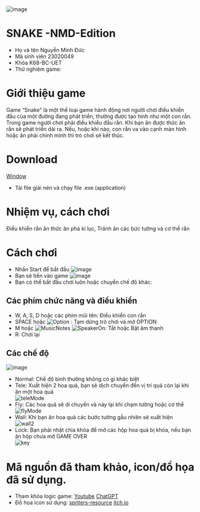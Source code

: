 ![image](https://github.com/nmd29io/BTL_LTNC/assets/85045877/8a16f071-8458-4b9f-9874-d7f79c1145cd)

#  SNAKE -NMD-Edition
- Họ và tên Nguyễn Minh Đức
- Mã sinh viên 23020049
- Khóa K68-BC-UET
- Thử nghiệm game:

# Giới thiệu game
Game “Snake” là một thể loại game hành động nơi người chơi điều khiển đầu của một đường đang phát triển, thường được tạo hình như một con rắn. Trong game người chơi phải điều khiểu đầu rắn. Khi bạn ăn được thức ăn rắn sẽ phát triển dài ra. Nếu, hoặc khi nào, con rắn va vào cạnh màn hình hoặc ăn phải chính mình thì trò chơi sẽ kết thúc.
# Download 
[Window](https://github.com/nmd29io/BTL_LTNC/releases/download/master/BTL_Release.zip)
- Tải file giải nén và chạy file .exe (application)
# Nhiệm vụ, cách chơi
Điều khiển rắn ăn thức ăn phá kỉ lục, Tránh ăn các bức tường và cơ thể rắn
# Cách chơi
- Nhấn Start để bắt đầu
![image](https://github.com/nmd29io/BTL_LTNC/assets/85045877/c17aea8b-0b22-49c4-a933-5014924a447e)
- Bạn sẽ tiến vào game
![image](https://github.com/nmd29io/BTL_LTNC/assets/85045877/773410de-bcfb-4047-9a7a-91c95e9adb30)
- Bạn có thể bắt đầu chơi luôn hoặc chuyển chế độ khác:
## Các phím chức năng và điều khiển
- W, A, S, D hoặc các phím mũi tên: Điểu khiển con rắn
- SPACE hoặc ![Option](https://github.com/nmd29io/BTL_LTNC/assets/85045877/5b6cee90-d681-4363-b2aa-890d9839e6ad)
 : Tạm dừng trò chơi và mở OPTION
- M hoặc ![MusicNotes](https://github.com/nmd29io/BTL_LTNC/assets/85045877/b930ccc5-ad84-4330-84c2-10454042f0eb) ![SpeakerOn](https://github.com/nmd29io/BTL_LTNC/assets/85045877/2cf0990e-4445-4c5a-bdfc-cf1e3e427816): Tắt hoặc Bật âm thanh
- R: Chơi lại
## Các chế độ
![image](https://github.com/nmd29io/BTL_LTNC/assets/85045877/a219e974-f66a-4fbd-ae59-11687f8afff1)
- Normal: Chế độ bình thường không có gì khác biệt
- Tele: Xuất hiện 2 hoa quả, bạn sẽ dịch chuyển đến vị trí quả còn lại khi ăn một hoa quả <br/>
![teleMode](https://github.com/nmd29io/BTL_LTNC/assets/85045877/6e102317-d880-4c13-95a1-a09078e69df6)
- Fly: Các hoa quả sẽ di chuyển và nảy lại khi chạm tường hoặc cơ thể<br/>
![flyMode](https://github.com/nmd29io/BTL_LTNC/assets/85045877/70ba5ef2-1ca1-4196-afbc-1b8e1d03b7a6)
- Wall: Khi bạn ăn hoa quả các bước tường gẫu nhiên sẽ xuất hiện<br/>
![wall2](https://github.com/nmd29io/BTL_LTNC/assets/85045877/5169f180-d12a-4104-9768-97eb05d1580b)
- Lock: Bạn phải nhặt chìa khóa để mở các hộp hoa quả bị khóa, nếu bạn ăn hộp chưa mở GAME OVER<br/>
![key](https://github.com/nmd29io/BTL_LTNC/assets/85045877/76f9e80d-e89e-4ddd-b065-0e49c440b5de)
# Mã nguồn đã tham khảo, icon/đồ họa đã sử dụng.
- Tham khỏa logic game: [Youtube](https://www.youtube.com/watch?v=3kw1-dOikMA&t=508s&pp=ugMICgJ2aRABGAHKBQlzbmFrZSBzZGw%3D) [ChatGPT](https://chat.openai.com)
- Đồ họa icon sử dụng: [spriters-resource](https://www.spriters-resource.com/browser_games/googlesnakegame/) [itch.io](https://itch.io)




